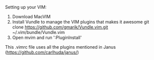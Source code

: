Setting up your VIM:

1) Download MacVIM
2) Install Vundle to manage the VIM plugins that makes it awesome
   git clone https://github.com/gmarik/Vundle.vim.git ~/.vim/bundle/Vundle.vim
3) Open mvim and run ':PluginInstall'


This .vimrc file uses all the plugins mentioned in Janus (https://github.com/carlhuda/janus/) 


